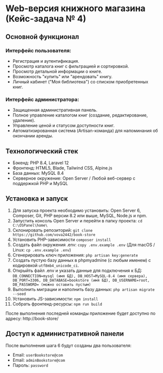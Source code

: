 # Web-версия книжного магазина (Кейс-задача № 4)

## Основной функционал

### Интерфейс пользователя:
- Регистрация и аутентификация.
- Просмотр каталога книг с фильтрацией и сортировкой.
- Просмотр детальной информации о книге.
- Возможность "купить" или "арендовать" книгу.
- Личный кабинет ("Моя библиотека") со списком приобретенных книг.
### Интерфейс администратора:
- Защищенная административная панель.
- Полное управление каталогом книг (создание, редактирование, удаление).
- Управление ценой и статусом доступности книг.
- Автоматизированная система (Artisan-команда) для напоминания об окончании аренды.

## Технологический стек

- Бэкенд: PHP 8.4, Laravel 12
- Фронтенд: HTML5, Blade, Tailwind CSS, Alpine.js
- База данных: MySQL 8.4
- Серверное окружение: Open Server / Любой веб-сервер с поддержкой PHP и MySQL

## Установка и запуск

1. Для запуска проекта необходимо установить: Open Server 6,  Composer, Git, PHP версии 8.2 или выше, MySQL, Node.js и npm.
2. Запустить консоль Open Server и перейти в папку проекта: `cd C:\OSPanel\home\`
3. Склонировать репозиторий: `git clone https://github.com/vova2442/book-store`
4. Установить PHP-зависимости `composer install`
5. Создать файл окружения .env: `copy .env.example .env` (Для macOS / Linux: `cp .env.example .env`)
6. Сгенерировать ключ приложения: `php artisan key:generate`
7. Создать пустую базу данных в phpmyadmine (с любым именем) с кодировкой `utf8mb4_unicode_ci`.
8. Открыйть файл .env и указать данные для подключения к БД: `DB_CONNECTION=mysql (имя БД), DB_HOST=MySQL-8.4 (имя сервера), DB_PORT=3306, DB_DATABASE=bookstore (имя БД), DB_USERNAME=root, DB_PASSWORD= (можно оставить пустым)`
9. Выполнить миграции и наполнить базу данных: `php artisan migrate --seed`
10. Установить JS-зависимости: `npm install`
11. Собрать фронтенд-ресурсы: `npm run build`

После выполнения последней команды приложение будет доступно по адресу: http://book-store/

## Доступ к административной панели

После выполнения шага 6 будут созданы два пользователя:
- Email: `userBookstore@com`
- Email: `adminBookstore@com`
- Пароль: `password`